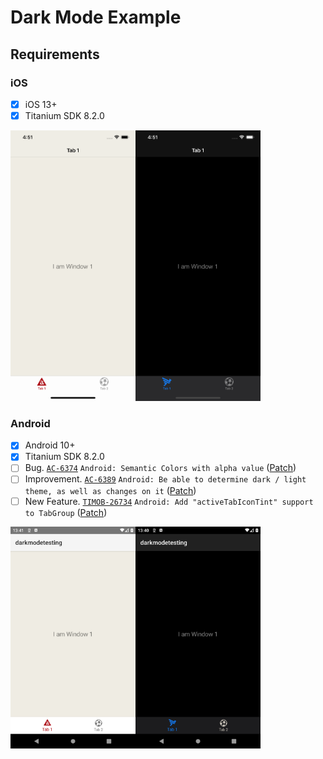 # Dark Mode Example

## Requirements

### iOS
- [x] iOS 13+
- [x] Titanium SDK 8.2.0

<img alt="ios light" src="./screenshots/ios/light.png" width="200px"><img alt="ios dark" src="./screenshots/ios/dark.png" width="200px">

### Android
- [x] Android 10+
- [x] Titanium SDK 8.2.0
- [ ] Bug. [`AC-6374`](https://jira.appcelerator.org/browse/AC-6374) `Android: Semantic Colors with alpha value` ([Patch](https://github.com/drauggres/titanium_mobile/commit/bc526dddc4ec592263ad21e256c7bdfc8073bfdd.patch))
- [ ] Improvement. [`AC-6389`](https://jira.appcelerator.org/browse/AC-6389) `Android: Be able to determine dark / light theme, as well as changes on it` ([Patch](https://github.com/drauggres/titanium_mobile/commit/edcad21e8b5500b56ab2305bb2861face7b09a3e.patch))
- [ ] New Feature. [`TIMOB-26734`](https://jira.appcelerator.org/browse/TIMOB-26734) `Android: Add "activeTabIconTint" support to TabGroup` ([Patch](https://github.com/drauggres/titanium_mobile/commit/6426302561a81d241025a31a8ffd8914bf5446db.patch))

<img alt="android light" src="./screenshots/android/light.png" width="200px"><img alt="android night" src="./screenshots/android/night.png" width="200px">
